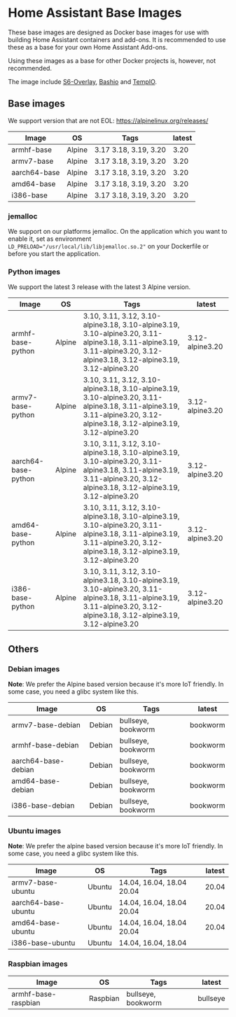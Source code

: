 # Home Assistant Base Images

These base images are designed as Docker base images for use with building Home Assistant containers and add-ons.
It is recommended to use these as a base for your own Home Assistant Add-ons.

Using these images as a base for other Docker projects is, however, not recommended.

The image include [S6-Overlay](https://github.com/just-containers/s6-overlay), [Bashio](https://github.com/hassio-addons/bashio) and [TempIO](https://github.com/home-assistant/tempio).

## Base images

We support version that are not EOL: https://alpinelinux.org/releases/

| Image | OS | Tags | latest |
|-------|----|------|--------|
| armhf-base | Alpine | 3.17 3.18, 3.19, 3.20 | 3.20 |
| armv7-base | Alpine | 3.17 3.18, 3.19, 3.20 | 3.20 |
| aarch64-base | Alpine | 3.17 3.18, 3.19, 3.20 | 3.20 |
| amd64-base | Alpine | 3.17 3.18, 3.19, 3.20 | 3.20 |
| i386-base | Alpine | 3.17 3.18, 3.19, 3.20 | 3.20 |

### jemalloc

We support on our platforms jemalloc. On the application which you want to enable it, set as environment `LD_PRELOAD="/usr/local/lib/libjemalloc.so.2"` on your Dockerfile or before you start the application.

### Python images

We support the latest 3 release with the latest 3 Alpine version.

| Image | OS | Tags | latest |
|-------|----|------|--------|
| armhf-base-python | Alpine | 3.10, 3.11, 3.12, 3.10-alpine3.18, 3.10-alpine3.19, 3.10-alpine3.20, 3.11-alpine3.18, 3.11-alpine3.19, 3.11-alpine3.20, 3.12-alpine3.18, 3.12-alpine3.19, 3.12-alpine3.20 | 3.12-alpine3.20 |
| armv7-base-python | Alpine | 3.10, 3.11, 3.12, 3.10-alpine3.18, 3.10-alpine3.19, 3.10-alpine3.20, 3.11-alpine3.18, 3.11-alpine3.19, 3.11-alpine3.20, 3.12-alpine3.18, 3.12-alpine3.19, 3.12-alpine3.20 | 3.12-alpine3.20 |
| aarch64-base-python | Alpine | 3.10, 3.11, 3.12, 3.10-alpine3.18, 3.10-alpine3.19, 3.10-alpine3.20, 3.11-alpine3.18, 3.11-alpine3.19, 3.11-alpine3.20, 3.12-alpine3.18, 3.12-alpine3.19, 3.12-alpine3.20 | 3.12-alpine3.20 |
| amd64-base-python | Alpine | 3.10, 3.11, 3.12, 3.10-alpine3.18, 3.10-alpine3.19, 3.10-alpine3.20, 3.11-alpine3.18, 3.11-alpine3.19, 3.11-alpine3.20, 3.12-alpine3.18, 3.12-alpine3.19, 3.12-alpine3.20 | 3.12-alpine3.20 |
| i386-base-python | Alpine | 3.10, 3.11, 3.12, 3.10-alpine3.18, 3.10-alpine3.19, 3.10-alpine3.20, 3.11-alpine3.18, 3.11-alpine3.19, 3.11-alpine3.20, 3.12-alpine3.18, 3.12-alpine3.19, 3.12-alpine3.20 | 3.12-alpine3.20 |

## Others

### Debian images

**Note**: We prefer the Alpine based version because it's more IoT friendly. In some case, you need a glibc system like this.

| Image | OS | Tags | latest |
|-------|----|------|--------|
| armv7-base-debian | Debian | bullseye, bookworm | bookworm |
| armhf-base-debian | Debian | bullseye, bookworm | bookworm |
| aarch64-base-debian | Debian | bullseye, bookworm | bookworm |
| amd64-base-debian | Debian | bullseye, bookworm | bookworm |
| i386-base-debian | Debian | bullseye, bookworm | bookworm |

### Ubuntu images

**Note**: We prefer the alpine based version because it's more IoT friendly. In some case, you need a glibc system like this.

| Image | OS | Tags | latest |
|-------|----|------|--------|
| armv7-base-ubuntu | Ubuntu | 14.04, 16.04, 18.04 20.04 | 20.04 |
| aarch64-base-ubuntu | Ubuntu | 14.04, 16.04, 18.04 20.04 | 20.04 |
| amd64-base-ubuntu | Ubuntu | 14.04, 16.04, 18.04 20.04 | 20.04 |
| i386-base-ubuntu | Ubuntu | 14.04, 16.04, 18.04 | |

### Raspbian images

| Image | OS | Tags | latest |
|-------|----|------|--------|
| armhf-base-raspbian | Raspbian | bullseye, bookworm | bullseye |

